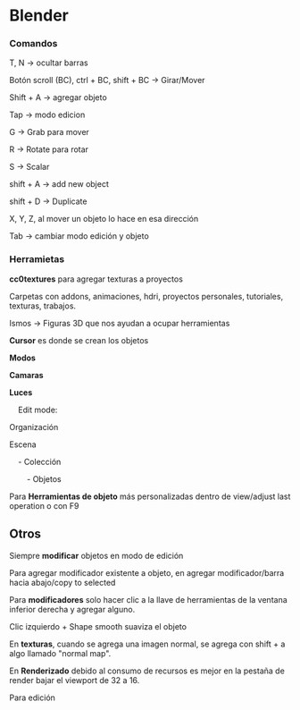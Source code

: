 # Blender

### Comandos

T, N -> ocultar barras

Botón scroll (BC), ctrl + BC, shift + BC -> Girar/Mover 

Shift + A -> agregar objeto

Tap -> modo edicion

G -> Grab para mover

R -> Rotate para rotar

S -> Scalar

shift + A -> add new object

shift + D -> Duplicate

X, Y, Z, al mover un objeto lo hace en esa dirección

Tab -> cambiar modo edición y objeto

### Herramietas

**cc0textures** para agregar texturas a proyectos    

Carpetas con addons, animaciones, hdri, proyectos personales, tutoriales, texturas, trabajos.

Ismos -> Figuras 3D que nos ayudan a ocupar herramientas

**Cursor** es donde se crean los objetos

**Modos**

**Camaras**

**Luces**

    Edit mode: 

Organización

Escena

    - Colección

        - Objetos

Para **Herramientas de objeto** más personalizadas dentro de view/adjust last operation o con F9

## Otros

Siempre **modificar** objetos en modo de edición

Para agregar modificador existente a objeto, en agregar modificador/barra hacia abajo/copy to selected

Para **modificadores** solo hacer clic a la llave de herramientas de la ventana inferior derecha y agregar alguno.

Clic izquierdo + Shape smooth suaviza el objeto

En **texturas**, cuando se agrega una imagen normal, se agrega con shift + a algo llamado "normal map". 

En **Renderizado** debido al consumo de recursos es mejor en la pestaña de render bajar el viewport de 32 a 16.

Para edición 
